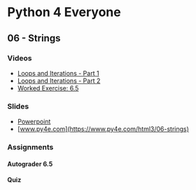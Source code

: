 # Python 4 Everyone

## 06 - Strings

### Videos

- [Loops and Iterations - Part 1](https://youtu.be/dr98iM4app8)
- [Loops and Iterations - Part 2](https://youtu.be/bIFpJ-qZ3Cc)
- [Worked Exercise: 6.5](https://youtu.be/BGTxwsDI9KY)

### Slides

- [Powerpoint](../Resources/Pythonlearn-06-Strings.pptx)
- [www.py4e.com](https://www.py4e.com/html3/06-strings)

### Assignments

#### Autograder 6.5

<!-- ![Image of Autograder Assignment 6.5](autograder-06.5.png)
![Image of Grade for Autograder Assignment 6.5](./grade-06.5.png) -->

#### Quiz

<!-- ![Image of quiz Assignment](quiz-06.png) -->

